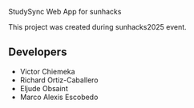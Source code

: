 StudySync Web App for sunhacks

This project was created during sunhacks2025 event.

Developers
----------

- Victor Chiemeka
- Richard Ortiz-Caballero
- Eljude Obsaint 
- Marco Alexis Escobedo
